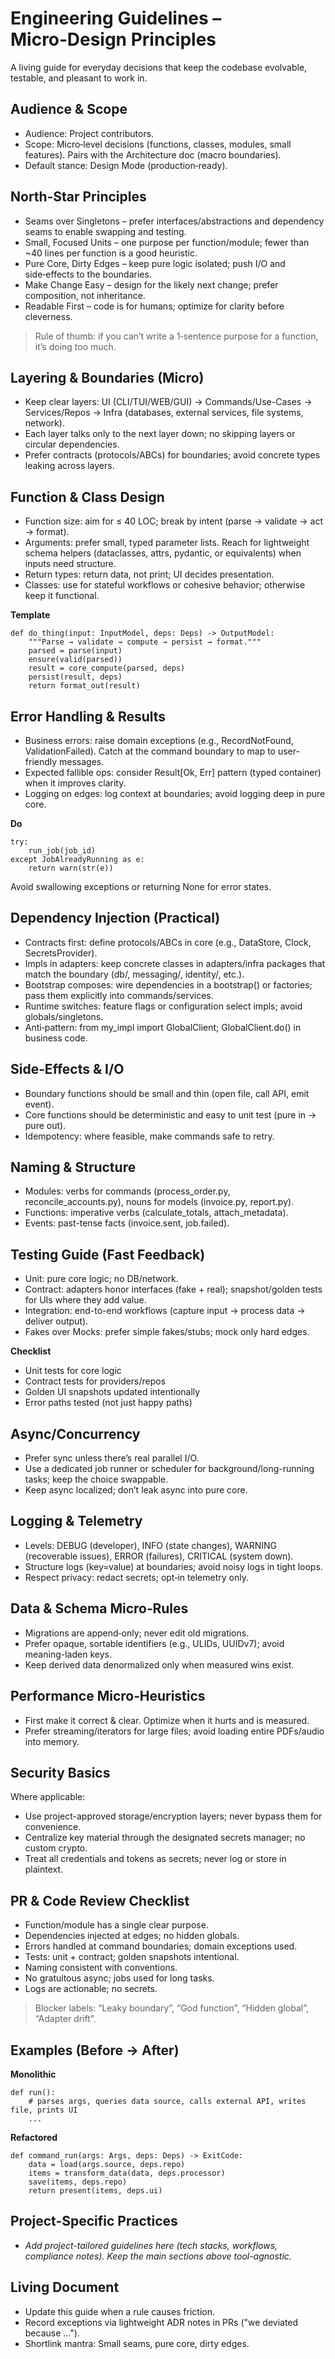 # Engineering Guidelines – Micro‑Design Principles

A living guide for everyday decisions that keep the codebase evolvable, testable, and pleasant to work in.

## Audience & Scope

- Audience: Project contributors.
- Scope: Micro‑level decisions (functions, classes, modules, small features).
  Pairs with the Architecture doc (macro boundaries).
- Default stance: Design Mode (production‑ready).

## North‑Star Principles

- Seams over Singletons – prefer interfaces/abstractions and dependency seams to enable swapping and testing.
- Small, Focused Units – one purpose per function/module; fewer than ~40 lines per function is a good heuristic.
- Pure Core, Dirty Edges – keep pure logic isolated; push I/O and side‑effects to the boundaries.
- Make Change Easy – design for the likely next change; prefer composition, not inheritance.
- Readable First – code is for humans; optimize for clarity before cleverness.

> Rule of thumb: if you can’t write a 1‑sentence purpose for a function, it’s doing too much.

## Layering & Boundaries (Micro)

- Keep clear layers: UI (CLI/TUI/WEB/GUI) → Commands/Use-Cases → Services/Repos → Infra (databases, external services,
  file systems, network).
- Each layer talks only to the next layer down; no skipping layers or circular dependencies.
- Prefer contracts (protocols/ABCs) for boundaries; avoid concrete types leaking across layers.


## Function & Class Design

- Function size: aim for ≤ 40 LOC; break by intent (parse → validate → act → format).
- Arguments: prefer small, typed parameter lists.
  Reach for lightweight schema helpers (dataclasses, attrs, pydantic, or equivalents)
  when inputs need structure.
- Return types: return data, not print; UI decides presentation.
- Classes: use for stateful workflows or cohesive behavior; otherwise keep it functional.


**Template**

```
def do_thing(input: InputModel, deps: Deps) -> OutputModel:
    """Parse → validate → compute → persist → format."""
    parsed = parse(input)
    ensure(valid(parsed))
    result = core_compute(parsed, deps)
    persist(result, deps)
    return format_out(result)
```


## Error Handling & Results

- Business errors: raise domain exceptions (e.g., RecordNotFound, ValidationFailed).
  Catch at the command boundary to map to user-friendly messages.
- Expected fallible ops: consider Result[Ok, Err] pattern (typed container) when it improves clarity.
- Logging on edges: log context at boundaries; avoid logging deep in pure core.


**Do**

```
try:
    run_job(job_id)
except JobAlreadyRunning as e:
    return warn(str(e))
```

Avoid swallowing exceptions or returning None for error states.


## Dependency Injection (Practical)

- Contracts first: define protocols/ABCs in core (e.g., DataStore, Clock, SecretsProvider).
- Impls in adapters: keep concrete classes in adapters/infra packages that match the boundary
  (db/, messaging/, identity/, etc.).
- Bootstrap composes: wire dependencies in a bootstrap() or factories; pass them explicitly into commands/services.
- Runtime switches: feature flags or configuration select impls; avoid globals/singletons.
- Anti‑pattern: from my_impl import GlobalClient; GlobalClient.do() in business code.


## Side‑Effects & I/O

- Boundary functions should be small and thin (open file, call API, emit event).
- Core functions should be deterministic and easy to unit test (pure in → pure out).
- Idempotency: where feasible, make commands safe to retry.


## Naming & Structure

- Modules: verbs for commands (process_order.py, reconcile_accounts.py), nouns for models (invoice.py, report.py).
- Functions: imperative verbs (calculate_totals, attach_metadata).
- Events: past-tense facts (invoice.sent, job.failed).


## Testing Guide (Fast Feedback)

- Unit: pure core logic; no DB/network.
- Contract: adapters honor interfaces (fake + real); snapshot/golden tests for UIs where they add value.
- Integration: end-to-end workflows (capture input → process data → deliver output).
- Fakes over Mocks: prefer simple fakes/stubs; mock only hard edges.

**Checklist**

- Unit tests for core logic
- Contract tests for providers/repos
- Golden UI snapshots updated intentionally
- Error paths tested (not just happy paths)


## Async/Concurrency

- Prefer sync unless there’s real parallel I/O.
- Use a dedicated job runner or scheduler for background/long-running tasks; keep the choice swappable.
- Keep async localized; don’t leak async into pure core.


## Logging & Telemetry

- Levels: DEBUG (developer), INFO (state changes), WARNING (recoverable issues),
  ERROR (failures), CRITICAL (system down).
- Structure logs (key=value) at boundaries; avoid noisy logs in tight loops.
- Respect privacy: redact secrets; opt‑in telemetry only.


## Data & Schema Micro‑Rules

- Migrations are append‑only; never edit old migrations.
- Prefer opaque, sortable identifiers (e.g., ULIDs, UUIDv7); avoid meaning-laden keys.
- Keep derived data denormalized only when measured wins exist.


## Performance Micro‑Heuristics

- First make it correct & clear. Optimize when it hurts and is measured.
- Prefer streaming/iterators for large files; avoid loading entire PDFs/audio into memory.


## Security Basics

Where applicable:

- Use project-approved storage/encryption layers; never bypass them for convenience.
- Centralize key material through the designated secrets manager; no custom crypto.
- Treat all credentials and tokens as secrets; never log or store in plaintext.


## PR & Code Review Checklist

- Function/module has a single clear purpose.
- Dependencies injected at edges; no hidden globals.
- Errors handled at command boundaries; domain exceptions used.
- Tests: unit + contract; golden snapshots intentional.
- Naming consistent with conventions.
- No gratuitous async; jobs used for long tasks.
- Logs are actionable; no secrets.


> Blocker labels: “Leaky boundary”, “God function”, “Hidden global”, “Adapter drift”.


## Examples (Before → After)

**Monolithic**

```
def run():
    # parses args, queries data source, calls external API, writes file, prints UI
    ...
```

**Refactored**

```
def command_run(args: Args, deps: Deps) -> ExitCode:
    data = load(args.source, deps.repo)
    items = transform_data(data, deps.processor)
    save(items, deps.repo)
    return present(items, deps.ui)
```


## Project-Specific Practices

- _Add project-tailored guidelines here (tech stacks, workflows, compliance notes)._
  _Keep the main sections above tool-agnostic._


## Living Document

- Update this guide when a rule causes friction.
- Record exceptions via lightweight ADR notes in PRs ("we deviated because …").
- Shortlink mantra: Small seams, pure core, dirty edges.
